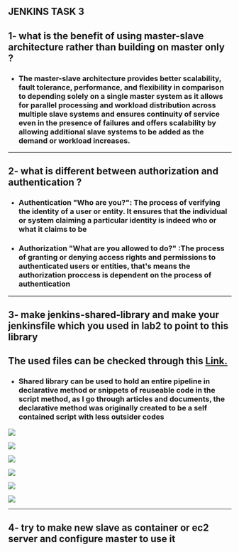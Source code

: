 ## **JENKINS TASK 3**

## **1- what is the benefit of using master-slave architecture rather than building on master only ?**


- ### The master-slave architecture provides better scalability, fault tolerance, performance, and flexibility in comparison to depending solely on a single master system as it allows for parallel processing and workload distribution across multiple slave systems and ensures continuity of service even in the presence of failures and offers scalability by allowing additional slave systems to be added as the demand or workload increases.



-----

## **2- what is different between authorization and authentication ?**

- ### Authentication "Who are you?": The process of verifying the identity of a user or entity. It ensures that the individual or system claiming a particular identity is indeed who or what it claims to be

- ### Authorization "What are you allowed to do?" :The process of granting or denying access rights and permissions to authenticated users or entities, that's means the authorization proccess is dependent on the process of authentication

-----

## **3- make jenkins-shared-library and make your jenkinsfile which you used in lab2 to point to this library**
## **The used files can be checked through this [Link.](https://github.com/abdulrahman102/jenkins_2.git)**

- ### Shared library can be used to hold an entire pipeline in declarative method or snippets of reuseable code in the script method, as I go through articles and documents, the declarative method was originally created to be a self contained script with less outsider codes                

![](https://github.com/abdulrahman102/Sprints_tasks/blob/master/jenkins/jenkins_3/screenshots/1.png)

![](https://github.com/abdulrahman102/Sprints_tasks/blob/master/jenkins/jenkins_3/screenshots/2.png)

![](https://github.com/abdulrahman102/Sprints_tasks/blob/master/jenkins/jenkins_3/screenshots/3.png)

![](https://github.com/abdulrahman102/Sprints_tasks/blob/master/jenkins/jenkins_3/screenshots/4.png)

![](https://github.com/abdulrahman102/Sprints_tasks/blob/master/jenkins/jenkins_3/screenshots/5.png)

![](https://github.com/abdulrahman102/Sprints_tasks/blob/master/jenkins/jenkins_3/screenshots/6.png)

-----

## **4- try to make new slave as container or ec2 server and configure master to use it**
